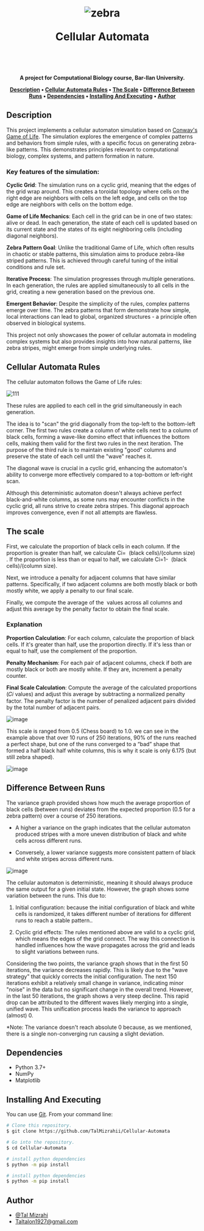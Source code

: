 <h1 align="center">
  
  ![zebra](https://github.com/user-attachments/assets/44729d07-9ec8-420c-852e-5d9910014bd1)

  
Cellular Automata 

  <br>
</h1>

<h4 align="center"> A project for Computational Biology course, Bar-Ilan University.


<p align="center">
  <a href="#description">Description</a> •
  <a href="#cellular-automata-rules">Cellular Automata Rules</a> •
  <a href="#the-scale">The Scale</a> •
  <a href="#difference-between-runs">Difference Between Runs</a> •
  <a href="#dependencies">Dependencies</a> •
    <a href="#installing-and-executing">Installing And Executing</a> •
  <a href="#author">Author</a> 
</p>

## Description

This project implements a cellular automaton simulation based on [Conway's Game of Life](https://en.wikipedia.org/wiki/Conway%27s_Game_of_Life). The simulation explores the emergence of complex patterns and behaviors from simple rules, with a specific focus on generating zebra-like patterns. This demonstrates principles relevant to computational biology, complex systems, and pattern formation in nature.

### Key features of the simulation:

**Cyclic Grid**: The simulation runs on a cyclic grid, meaning that the edges of the grid wrap around. This creates a toroidal topology where cells on the right edge are neighbors with cells on the left edge, and cells on the top edge are neighbors with cells on the bottom edge.

**Game of Life Mechanics**: Each cell in the grid can be in one of two states: alive or dead. In each generation, the state of each cell is updated based on its current state and the states of its eight neighboring cells (including diagonal neighbors).

**Zebra Pattern Goal**: Unlike the traditional Game of Life, which often results in chaotic or stable patterns, this simulation aims to produce zebra-like striped patterns. This is achieved through careful tuning of the initial conditions and rule set.

**Iterative Process**: The simulation progresses through multiple generations. In each generation, the rules are applied simultaneously to all cells in the grid, creating a new generation based on the previous one.

**Emergent Behavior**: Despite the simplicity of the rules, complex patterns emerge over time. The zebra patterns that form demonstrate how simple, local interactions can lead to global, organized structures - a principle often observed in biological systems.

This project not only showcases the power of cellular automata in modeling complex systems but also provides insights into how natural patterns, like zebra stripes, might emerge from simple underlying rules.
  
## Cellular Automata Rules
  
The cellular automaton follows the Game of Life rules:

![111](https://github.com/user-attachments/assets/ebf2f398-a7d1-4ffb-969c-44bad940c2e3)


These rules are applied to each cell in the grid simultaneously in each generation.

The idea is to "scan" the grid diagonally from the top-left to the bottom-left corner. The first two rules create a column of white cells next to a column of black cells, forming a wave-like domino effect that influences the bottom cells, making them valid for the first two rules in the next iteration. The purpose of the third rule is to maintain existing "good" columns and preserve the state of each cell until the "wave" reaches it.

The diagonal wave is crucial in a cyclic grid, enhancing the automaton's ability to converge more effectively compared to a top-bottom or left-right scan.

Although this deterministic automaton doesn't always achieve perfect black-and-white columns, as some runs may encounter conflicts in the cyclic grid, all runs strive to create zebra stripes. This diagonal approach improves convergence, even if not all attempts are flawless.

## The scale

First, we calculate the proportion of black cells in each column. If the proportion is greater than half, we calculate Ci=  (black cells)/(column size)  ​. If the proportion is less than or equal to half, we calculate Ci=1-  (black cells)/(column size)​.

Next, we introduce a penalty for adjacent columns that have similar patterns. Specifically, if two adjacent columns are both mostly black or both mostly white, we apply a penalty to our final scale.

Finally, we compute the average of the ​ values across all columns and adjust this average by the penalty factor to obtain the final scale.

### Explanation

**Proportion Calculation**: For each column, calculate the proportion of black cells. If it's greater than half, use the proportion directly. If it's less than or equal to half, use the complement of the proportion.

**Penalty Mechanism**: For each pair of adjacent columns, check if both are mostly black or both are mostly white. If they are, increment a penalty counter.

**Final Scale Calculation**: Compute the average of the calculated proportions (𝐶𝑖 values) and adjust this average by subtracting a normalized penalty factor. The penalty factor is the number of penalized adjacent pairs divided by the total number of adjacent pairs.

![image](https://github.com/user-attachments/assets/706c8378-9d6c-4e9f-a408-17aa67a56fba)

This scale is ranged from 0.5 (Chess board) to 1.0. we can see in the example above that over 10 runs of 250 iterations,  90% of the runs reached a perfect shape, but one of the runs converged to a “bad” shape that formed a half black half white columns, this is why it scale is only 6.175 (but still zebra shaped).

![image](https://github.com/user-attachments/assets/be0d72ed-1b9d-4629-830d-287232a5d244)


## Difference Between Runs

The variance graph provided shows how much the average proportion of black cells (between runs) deviates from the expected proportion (0.5 for a zebra pattern) over a course of 250 iterations.

* A higher a variance on the graph indicates that the cellular automaton produced stripes with a more uneven distribution of black and white cells across different runs.
  
* Conversely, a lower variance suggests more consistent pattern of black and white stripes across different runs.

![image](https://github.com/user-attachments/assets/72b088d2-9f39-4133-ad03-73c3210f008b)

The cellular automaton is deterministic, meaning it should always produce the same output for a given initial state. However, the graph shows some variation between the runs. This due to:

1. Initial configuration: because the initial configuration of black and white cells is randomized, it takes different number of iterations for different runs to reach a stable pattern..
   
2. Cyclic grid effects: The rules mentioned above are valid to a cyclic grid, which means the edges of the grid connect. The way this connection is handled influences how the wave propagates across the grid and leads to slight variations between runs.

   
Considering the two points, the variance graph shows that in the first 50 iterations, the variance decreases rapidly. This is likely due to the "wave strategy" that quickly corrects the initial configuration. The next 150 iterations exhibit a relatively small change in variance, indicating minor "noise" in the data but no significant change in the overall trend. However, in the last 50 iterations, the graph shows a very steep decline. This rapid drop can be attributed to the different waves likely merging into a single, unified wave. This unification process leads the variance to approach (almost) 0.

*Note: The variance doesn't reach absolute 0 because, as we mentioned, there is a single non-converging run causing a slight deviation.

## Dependencies

* Python 3.7+
* NumPy
* Matplotlib

## Installing And Executing
  
You can use [Git](https://git-scm.com). From your command line:

```bash
# Clone this repository.
$ git clone https://github.com/TalMizrahii/Cellular-Automata

# Go into the repository.
$ cd Cellular-Automata

# install python dependencies
$ python -m pip install

# install python dependencies
$ python -m pip install

```
## Author

* [@Tal Mizrahi](https://github.com/TalMizrahii)
* Taltalon1927@gmail.com
